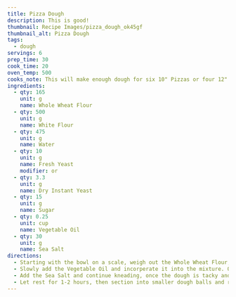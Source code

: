 ```yaml
---
title: Pizza Dough
description: This is good!
thumbnail: Recipe Images/pizza_dough_ok45gf
thumbnail_alt: Pizza Dough
tags:
  - dough
servings: 6
prep_time: 30
cook_time: 20
oven_temp: 500
cooks_note: This will make enough dough for six 10" Pizzas or four 12" pizzas.
ingredients:
  - qty: 165
    unit: g
    name: Whole Wheat Flour
  - qty: 500
    unit: g
    name: White Flour
  - qty: 475
    unit: g
    name: Water
  - qty: 10
    unit: g
    name: Fresh Yeast
    modifier: or
  - qty: 3.3
    unit: g
    name: Dry Instant Yeast
  - qty: 15
    unit: g
    name: Sugar
  - qty: 0.25
    unit: cup
    name: Vegetable Oil
  - qty: 30
    unit: g
    name: Sea Salt
directions:
  - Starting with the bowl on a scale, weigh out the Whole Wheat Flour, White Flour, Fresh Yeast OR Dry Instant Yeast and Sugar (everything except the oil and salt) together until the flour is well hydrated
  - Slowly add the Vegetable Oil and incorperate it into the mixture. Once the Flour is completely hydrated let rest for 5 minutes
  - Add the Sea Salt and continue kneading, once the dough is tacky and holding its shape you can knead it on a lightly floured surface. Knead for at least 10 minutes, then form a big dough ball
  - Let rest for 1-2 hours, then section into smaller dough balls and refridgerate or freeze. Weigh dough out to 200g for 10" pizzas, 250g for 12" pizzas
---
```

